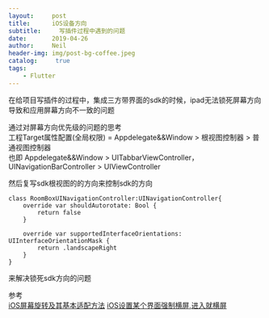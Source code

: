 ```yaml
---
layout:     post
title:      iOS设备方向
subtitle:	  写插件过程中遇到的问题
date:       2019-04-26
author:     Neil
header-img: img/post-bg-coffee.jpeg
catalog: 	 true
tags:
    - Flutter
---
```


在给项目写插件的过程中，集成三方带界面的sdk的时候，ipad无法锁死屏幕方向导致和应用屏幕方向不一致的问题

通过对屏幕方向优先级的问题的思考  
工程Target属性配置(全局权限)  = Appdelegate&&Window > 根视图控制器 > 普通视图控制器  
也即 Appdelegate&&Window > UITabbarViewController，UINavigationBarController > UIViewController

然后复写sdk根视图的的方向来控制sdk的方向

```
class RoomBoxUINavigationController:UINavigationController{
    override var shouldAutorotate: Bool {
        return false
    }
    
    override var supportedInterfaceOrientations: UIInterfaceOrientationMask {
        return .landscapeRight
    }
}
```
来解决锁死sdk方向的问题

参考  
[iOS屏幕旋转及其基本适配方法](https://www.jianshu.com/p/a354ca1890de)
[iOS设置某个界面强制横屏,进入就横屏](https://www.jianshu.com/p/68edbc7a071c)
